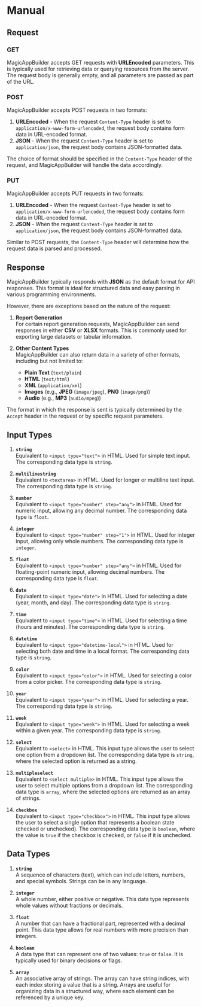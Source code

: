 # Manual

## Request

### GET

MagicAppBuilder accepts GET requests with **URLEncoded** parameters. This is typically used for retrieving data or querying resources from the server. The request body is generally empty, and all parameters are passed as part of the URL.

### POST

MagicAppBuilder accepts POST requests in two formats:

1.  **URLEncoded** - When the request `Content-Type` header is set to `application/x-www-form-urlencoded`, the request body contains form data in URL-encoded format.
2.  **JSON** - When the request `Content-Type` header is set to `application/json`, the request body contains JSON-formatted data.

The choice of format should be specified in the `Content-Type` header of the request, and MagicAppBuilder will handle the data accordingly.

### PUT

MagicAppBuilder accepts PUT requests in two formats:

1.  **URLEncoded** - When the request `Content-Type` header is set to `application/x-www-form-urlencoded`, the request body contains form data in URL-encoded format.
2.  **JSON** - When the request `Content-Type` header is set to `application/json`, the request body contains JSON-formatted data.

Similar to POST requests, the `Content-Type` header will determine how the request data is parsed and processed.

## Response

MagicAppBuilder typically responds with **JSON** as the default format for API responses. This format is ideal for structured data and easy parsing in various programming environments.

However, there are exceptions based on the nature of the request:

1.  **Report Generation**  
    For certain report generation requests, MagicAppBuilder can send responses in either **CSV** or **XLSX** formats. This is commonly used for exporting large datasets or tabular information.
    
2.  **Other Content Types**  
    MagicAppBuilder can also return data in a variety of other formats, including but not limited to:
    
    -   **Plain Text** (`text/plain`)
    -   **HTML** (`text/html`)
    -   **XML** (`application/xml`)
    -   **Images** (e.g., **JPEG** (`image/jpeg`), **PNG** (`image/png`))
    -   **Audio** (e.g., **MP3** (`audio/mpeg`))

The format in which the response is sent is typically determined by the `Accept` header in the request or by specific request parameters.

## Input Types

1. **`string`**  
   Equivalent to `<input type="text">` in HTML. Used for simple text input. The corresponding data type is `string`.

2. **`multilinestring`**  
   Equivalent to `<textarea>` in HTML. Used for longer or multiline text input. The corresponding data type is `string`.

3. **`number`**  
   Equivalent to `<input type="number" step="any">` in HTML. Used for numeric input, allowing any decimal number. The corresponding data type is `float`.

4. **`integer`**  
   Equivalent to `<input type="number" step="1">` in HTML. Used for integer input, allowing only whole numbers. The corresponding data type is `integer`.

5. **`float`**  
   Equivalent to `<input type="number" step="any">` in HTML. Used for floating-point numeric input, allowing decimal numbers. The corresponding data type is `float`.

6. **`date`**  
   Equivalent to `<input type="date">` in HTML. Used for selecting a date (year, month, and day). The corresponding data type is `string`.

7. **`time`**  
   Equivalent to `<input type="time">` in HTML. Used for selecting a time (hours and minutes). The corresponding data type is `string`.

8. **`datetime`**  
   Equivalent to `<input type="datetime-local">` in HTML. Used for selecting both date and time in a local format. The corresponding data type is `string`.

9. **`color`**  
   Equivalent to `<input type="color">` in HTML. Used for selecting a color from a color picker. The corresponding data type is `string`.

10. **`year`**  
    Equivalent to `<input type="year">` in HTML. Used for selecting a year. The corresponding data type is `string`.

11. **`week`**  
    Equivalent to `<input type="week">` in HTML. Used for selecting a week within a given year. The corresponding data type is `string`.

12. **`select`**  
    Equivalent to `<select>` in HTML. This input type allows the user to select one option from a dropdown list. The corresponding data type is `string`, where the selected option is returned as a string.

13. **`multipleselect`**  
    Equivalent to `<select multiple>` in HTML. This input type allows the user to select multiple options from a dropdown list. The corresponding data type is `array`, where the selected options are returned as an array of strings.

14. **`checkbox`**  
    Equivalent to `<input type="checkbox">` in HTML. This input type allows the user to select a single option that represents a boolean state (checked or unchecked). The corresponding data type is `boolean`, where the value is `true` if the checkbox is checked, or `false` if it is unchecked.

## Data Types

1. **`string`**  
   A sequence of characters (text), which can include letters, numbers, and special symbols. Strings can be in any language.

2. **`integer`**  
   A whole number, either positive or negative. This data type represents whole values without fractions or decimals.

3. **`float`**  
   A number that can have a fractional part, represented with a decimal point. This data type allows for real numbers with more precision than integers.

4. **`boolean`**  
   A data type that can represent one of two values: `true` or `false`. It is typically used for binary decisions or flags.

5. **`array`**  
   An associative array of strings. The array can have string indices, with each index storing a value that is a string. Arrays are useful for organizing data in a structured way, where each element can be referenced by a unique key.